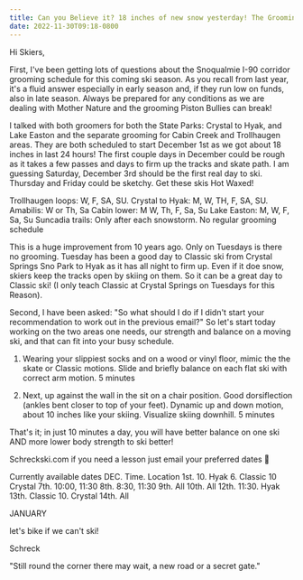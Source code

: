 ```yaml
---
title: Can you Believe it? 18 inches of new snow yesterday! The Grooming Schedule
date: 2022-11-30T09:18-0800
---
```

Hi Skiers, 

First, I've been getting lots of questions about the Snoqualmie I-90 corridor grooming schedule for this coming ski season.  As you recall from last year, it's a fluid answer especially in early season and, if they run low on funds, also in late season.  Always be prepared for any conditions as we are dealing with Mother Nature and the grooming Piston Bullies can break!

I talked with both groomers for both the State Parks: Crystal to Hyak, and Lake Easton and the separate grooming for Cabin Creek and Trollhaugen areas. They are both scheduled to start December 1st as we got about 18 inches in last 24 hours! The first couple days in December could be rough as it takes a few passes and days to firm up the tracks and skate path. I am guessing Saturday, December 3rd should be the first real day to ski. Thursday and Friday could be sketchy. Get these skis Hot Waxed!

Trollhaugen loops:  W, F, SA, SU.
Crystal to Hyak: M, W, TH, F, SA, SU.
Amabilis: W or Th, Sa
Cabin lower: M W, Th, F, Sa, Su
Lake Easton: M, W, F, Sa, Su
Suncadia trails: Only after each snowstorm. No regular grooming schedule 

This is a huge improvement from 10 years ago. Only on Tuesdays is there no grooming. Tuesday has been a good day to Classic ski from Crystal Springs Sno Park to Hyak as it has all night to firm up. Even if it doe snow, skiers keep the tracks open by skiing on them. So it can be a great day to Classic ski! (I only teach Classic at Crystal Springs on Tuesdays for this Reason).

Second,  I have been asked: "So what should I do if I didn't start your recommendation to work out in the previous email?"
So let's start today working on the two areas one needs, our strength and balance on a moving ski, and that can fit into your busy schedule.  

1. Wearing your slippiest socks and on a wood or vinyl floor,  mimic the the skate or Classic motions. Slide and briefly balance on each flat ski with correct arm motion. 5 minutes 

2. Next, up against the wall in the sit on a chair position.  Good dorsiflection (ankles bent closer to top of your feet).  Dynamic up and down motion, about 10 inches like your skiing. Visualize skiing downhill. 5 minutes 

That's it;  in just 10 minutes a day, you will have better balance on one ski AND more lower body strength to ski better!

Schreckski.com 
if you need a lesson just email your preferred dates 📅 

Currently available dates
DEC.  Time. Location 
1st.       10.     Hyak 
6. Classic  10  Crystal 
7th.         10:00, 11:30
8th.    8:30,  11:30
9th.    All 
10th.  All
12th.     11:30.   Hyak
13th.    Classic 10.   Crystal 
14th.     All

JANUARY 


let's bike if we can't ski!

Schreck

"Still round the corner there may wait,
a new road or a secret gate."
